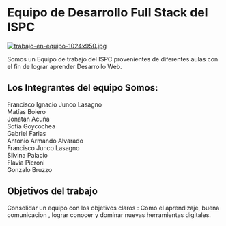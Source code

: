 
#          Equipo de Desarrollo Full Stack del ISPC
[![trabajo-en-equipo-1024x950.jpg](https://i.postimg.cc/HLYpChcn/trabajo-en-equipo-1024x950.jpg)](https://postimg.cc/XrPMfxg6)

Somos un Equipo de trabajo del ISPC provenientes de diferentes aulas con el fin de lograr aprender Desarrollo Web.

## Los Integrantes del equipo Somos:

Francisco Ignacio Junco Lasagno	<br>
Matías	Boiero	<br>
Jonatan Acuña 	<br>
Sofia Goycochea	<br>
Gabriel	Farias <br>
Antonio Armando	Alvarado <br>
Francisco	Junco Lasagno <br>
Silvina	Palacio <br>
Flavia	Pieroni	<br>
Gonzalo Bruzzo <br>

## Objetivos del trabajo

Consolidar un equipo con los objetivos claros : Como el aprendizaje, buena comunicacion , lograr conocer y dominar nuevas herramientas digitales.



